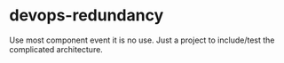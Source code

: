 # devops-redundancy
Use most component event it is no use. Just a project to include/test the complicated architecture.
